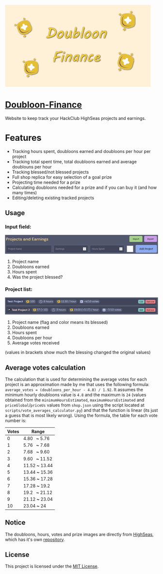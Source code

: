 [![Project Thumbnail](/assets/thumbnail-small.png)](https://shymike.is-a.dev/doubloon-finance/)

# [Doubloon-Finance](https://shymike.is-a.dev/doubloon-finance/)
 Website to keep track your HackClub HighSeas projects and earnings.
 
# Features
- Tracking hours spent, doubloons earned and doubloons per hour per project
- Tracking total spent time, total doubloons earned and average doublouns per hour
- Tracking blessed/not blessed projects
- Full shop replica for easy selection of a goal prize
- Projecting time needed for a prize
- Calculating doubloons needed for a prize and if you can buy it (and how many times)
- Editing/deleting existing tracked projects

## Usage

### Input field:
![Usage Input](assets/usage4.png)
1. Project name
2. Doubloons earned
3. Hours spent
4. Was the project blessed?

### Project list:
![Usage Project](assets/usage3.png)
1. Project name (flag and color means its blessed)
2. Doubloons earned
3. Hours spent
4. Doubloons per hour
5. Average votes received

(values in brackets show much the blessing changed the original values)

## Average votes calculation
The calculation that is used for determining the average votes for each project is an approximation made by me that uses the following formula: `average_votes = (doubloons_per_hour - 4.8) / 1.92`.
It assumes the minimum hourly doubloons value is `4.8` and the maximum is `24` (values obtained from the `minimumHoursEstimated`, `maximumHoursEstimated` and `priceGlobal`/`priceUs` values from `shop.json` using the script located at `scripts/vote_averages_calculator.py`) and that the function is linear (its just a guess that is most likely wrong).
Using the formula, the table for each vote number is:

| Votes | Range                   |
|-------|-------------------------|
| 0     | 4.80 &nbsp; **~** 5.76  |
| 1     | 5.76 &nbsp; **~** 7.68  |
| 2     | 7.68 &nbsp; **~** 9.60  |
| 3     | 9.60 &nbsp; **~** 11.52 |
| 4     | 11.52 **~** 13.44       |
| 5     | 13.44 **~** 15.36       |
| 6     | 15.36 **~** 17.28       |
| 7     | 17.28 **~** 19.2        |
| 8     | 19.2 &nbsp; **~** 21.12 |
| 9     | 21.12 **~** 23.04       |
| 10    | 23.04 **~** 24          |
 
## Notice
The doubloons, hours, votes and prize images are directly from [HighSeas](https://highseas.hackclub.com/), which has it's own [repository](https://github.com/hackclub/high-seas).

## License
This project is licensed under the [MIT License](LICENSE).
